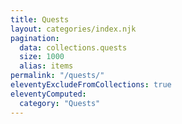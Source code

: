 ```yaml
---
title: Quests
layout: categories/index.njk
pagination:
  data: collections.quests
  size: 1000
  alias: items
permalink: "/quests/"
eleventyExcludeFromCollections: true
eleventyComputed:
  category: "Quests"
---
```

